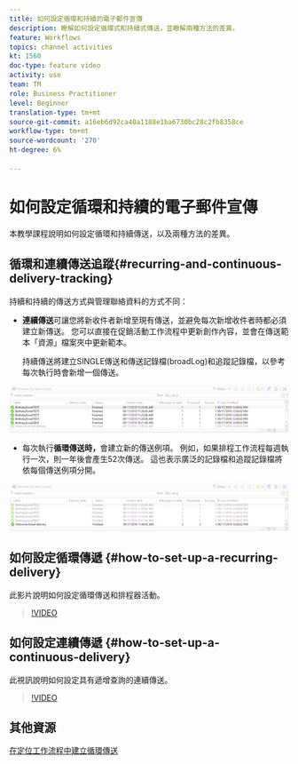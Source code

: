 ```yaml
---
title: 如何設定循環和持續的電子郵件宣傳
description: 瞭解如何設定循環式和持續式傳送，並瞭解兩種方法的差異。
feature: Workflows
topics: channel activities
kt: 1560
doc-type: feature video
activity: use
team: TM
role: Business Practitioner
level: Beginner
translation-type: tm+mt
source-git-commit: a16eb6d92ca40a1188e1ba6730bc28c2fb8358ce
workflow-type: tm+mt
source-wordcount: '270'
ht-degree: 6%

---
```



# 如何設定循環和持續的電子郵件宣傳

本教學課程說明如何設定循環和持續傳送，以及兩種方法的差異。

## 循環和連續傳送追蹤{#recurring-and-continuous-delivery-tracking}

持續和持續的傳送方式與管理聯絡資料的方式不同：

* **連續傳送**&#x200B;可讓您將新收件者新增至現有傳送，並避免每次新增收件者時都必須建立新傳送。 您可以直接在促銷活動工作流程中更新創作內容，並會在傳送範本「資源」檔案夾中更新範本。

   持續傳送將建立SINGLE傳送和傳送記錄檔(broadLog)和追蹤記錄檔，以參考每次執行時會新增一個傳送。

![持續傳送](/help/assets/delivery_continuous.jpg)

* 每次執行&#x200B;**循環傳送時，**&#x200B;會建立新的傳送例項。 例如，如果排程工作流程每週執行一次，則一年後會產生52次傳送。 這也表示廣泛的記錄檔和追蹤記錄檔將依每個傳送例項分開。

![循環傳送](/help/assets/delivery_recurring.jpg)

## 如何設定循環傳遞 {#how-to-set-up-a-recurring-delivery}

此影片說明如何設定循環傳送和排程器活動。

>[!VIDEO](https://video.tv.adobe.com/v/25040?quality=12)

## 如何設定連續傳遞 {#how-to-set-up-a-continuous-delivery}

此視訊說明如何設定具有遞增查詢的連續傳送。

>[!VIDEO](https://video.tv.adobe.com/v/25039?quality=12)

## 其他資源

[在定位工作流程中建立循環傳送](https://docs.adobe.com/content/help/en/campaign-classic/using/automating-with-workflows/use-cases/sending-a-birthday-email.html#creating-a-recurring-delivery-in-a-targeting-workflow)